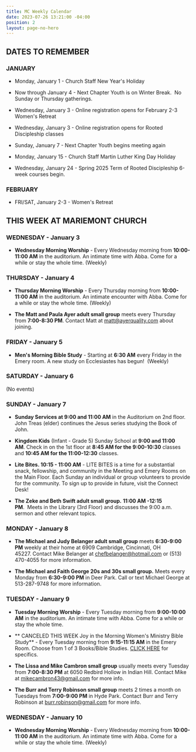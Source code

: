 ```yaml
---
title: MC Weekly Calendar
date: 2023-07-26 13:21:00 -04:00
position: 2
layout: page-no-hero
---
```


## DATES TO REMEMBER


### JANUARY

* Monday, January 1 - Church Staff New Year's Holiday

* Now through January 4 - Next Chapter Youth is on Winter Break.  No Sunday or Thursday gatherings.


* Wednesday, January 3 - Online registration opens for February 2-3 Women's Retreat

* Wednesday, January 3 - Online registration opens for Rooted Discipleship classes

* Sunday, January 7 - Next Chapter Youth begins meeting again

* Monday, January 15 - Church Staff Martin Luther King Day Holiday

* Wednesday, January 24 - Spring 2025 Term of Rooted Discipleship 6-week courses begin.

### FEBRUARY

* FRI/SAT, January 2-3 - Women's Retreat


## THIS WEEK AT MARIEMONT CHURCH

### WEDNESDAY - January 3
* **Wednesday Morning Worship** - Every Wednesday morning from **10:00-11:00 AM** in the auditorium. An intimate time with Abba. Come for a while or stay the whole time. (Weekly)

### THURSDAY - January 4
* **Thursday Morning Worship** - Every Thursday morning from **10:00-11:00 AM** in the auditorium. An intimate encounter with Abba. Come for a while or stay the whole time. (Weekly)

* **The Matt and Paula Ayer adult small group** meets every Thursday from **7:00-8:30 PM**. Contact Matt at matt@ayerquality.com about joining.


### FRIDAY - January 5
* **Men's Morning Bible Study** - Starting at **6:30 AM** every Friday in the Emery room. A new study on Ecclesiastes has begun!  (Weekly)

### SATURDAY - January 6

(No events)

### SUNDAY - January 7

* **Sunday Services at 9:00 and 11:00 AM** in the Auditorium on 2nd floor. John Treas (elder) continues the Jesus series studying the Book of John.

* **Kingdom Kids** (Infant - Grade 5) Sunday School at **9:00 and 11:00 AM**. Check in on the 1st floor at **8:45 AM for the 9:00-10:30** classes and **10:45 AM for the 11:00-12:30** classes.

* **Lite Bites. 10:15 - 11:00 AM** - LITE BITES is a time for a substantial snack, fellowship, and community in the Meeting and Emery Rooms on the Main Floor. Each Sunday an individual or group volunteers to provide for the community. To sign up to provide in future, visit the Connect Desk!

* **The Zeke and Beth Swift adult small group.** **11:00 AM -12:15 PM**.  Meets in the Library (3rd Floor) and discusses the 9:00 a.m. sermon and other relevant topics.


### MONDAY - January 8

* **The Michael and Judy Belanger adult small group** meets **6:30-9:00 PM** weekly at their home at 6909 Cambridge, Cincinnati, OH 45227. Contact Mike Belanger at chefbelanger@hotmail.com or (513) 470-4055 for more information. 

* **The Michael and Faith George 20s and 30s small group.** Meets every Monday from **6:30-9:00 PM** in Deer Park. Call or text Michael George at 513-287-9748 for more information.

### TUESDAY - January 9

* **Tuesday Morning Worship** - Every Tuesday morning from **9:00-10:00 AM** in the auditorium. An intimate time with Abba. Come for a while or stay the whole time. 

* ** CANCELED THIS WEEK  Joy in the Morning Women's Ministry Bible Study** - Every Tuesday morning from **9:15-11:15 AM** in the Emery Room. Choose from 1 of 3 Books/Bible Studies. [CLICK HERE](https://mariemontchurch.org/womens-ministry/) for specifics.

* **The Lissa and Mike Cambron small group** usually meets every Tuesday from **7:00-8:30 PM** at 6050 Redbird Hollow in Indian Hill. Contact Mike at mikecambron43@gmail.com for more info.

* **The Burr and Terry Robinson small group** meets 2 times a month on Tuesdays from **7:00-9:00 PM** in Hyde Park. Contact Burr and Terry Robinson at burr.robinson@gmail.com for more info.

### WEDNESDAY - January 10

* **Wednesday Morning Worship** - Every Wednesday morning from **10:00-11:00 AM** in the auditorium. An intimate time with Abba. Come for a while or stay the whole time. (Weekly)




